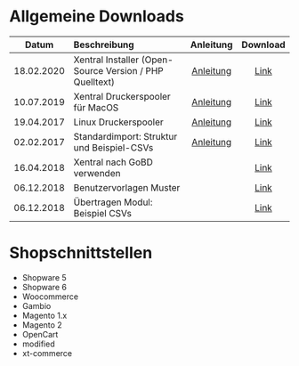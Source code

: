 # Allgemeine Downloads


| Datum        | Beschreibung           | Anleitung  | Download  |
| ------------- |:-------------|:-----:|:-----:|
| 18.02.2020      | Xentral Installer (Open-Source Version / PHP Quelltext) | [Anleitung](https://xentral.com/helpdesk/grundinstallation) | [Link](https://github.com/xentral-erp-software-gmbh/downloads/raw/master/installer.zip)
| 10.07.2019	      | Xentral Druckerspooler für MacOS | [Anleitung](https://xentral.com/helpdesk/kurzanleitung-drucker-einrichten) | [Link](https://github.com/xentral-erp-software-gmbh/downloads/raw/master/xentral-spooler2.app.dmg)
| 19.04.2017	      | Linux Druckerspooler | [Anleitung](https://xentral.com/helpdesk/kurzanleitung-drucker-einrichten#nav-installation-f-r-linux) | [Link](https://github.com/xentral-erp-software-gmbh/downloads/raw/master/wawision_drucker_spooler.tar.gz)
| 02.02.2017		      | Standardimport: Struktur und Beispiel-CSVs	 | [Anleitung](https://xentral.com/helpdesk/kurzanleitung-import-von-stammdaten) | [Link](https://github.com/xentral-erp-software-gmbh/downloads/raw/master/standardimport-struktur-und-beispiel-csvs.zip)
| 16.04.2018			      | Xentral nach GoBD verwenden		 |  | [Link](https://github.com/xentral-erp-software-gmbh/downloads/raw/master/wawision_nach_gobd_v1.1.pdf)
| 06.12.2018			      | Benutzervorlagen Muster			 |  | [Link](https://github.com/xentral-erp-software-gmbh/downloads/raw/master/benutzervorlagen.zip)
| 06.12.2018			      | Übertragen Modul: Beispiel CSVs				 |  | [Link](https://github.com/xentral-erp-software-gmbh/downloads/raw/master/uebertragungen_csv.zip)

# Shopschnittstellen

* Shopware 5
* Shopware 6
* Woocommerce
* Gambio
* Magento 1.x
* Magento 2
* OpenCart
* modified
* xt-commerce




